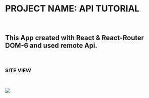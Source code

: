 <h1> PROJECT NAME: API TUTORIAL </h1></br>


<h2> This App created with React & React-Router DOM-6 and used remote Api. </h2>  </br>

<h3> SITE VIEW </h3> </br>

![](./src/Assets/api-screen.gif) </br>
